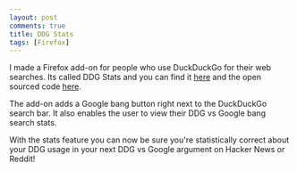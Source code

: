 ```yaml
---
layout: post
comments: true
title: DDG Stats
tags: [Firefox]
---
```


I made a Firefox add-on for people who use DuckDuckGo for their web searches. Its called DDG Stats and you can find it [here](https://addons.mozilla.org/en-US/firefox/addon/ddg-stats/) and the open sourced code [here](https://github.com/krtkush/DDGStats).

The add-on adds a Google bang button right next to the DuckDuckGo search bar. It also enables the user to view their DDG vs Google bang search stats.

With the stats feature you can now be sure you're statistically correct about your DDG usage in your next DDG vs Google argument on Hacker News or Reddit!